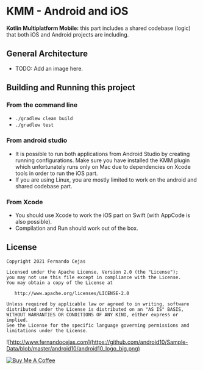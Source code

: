 # KMM - Android and iOS

**Kotlin Multiplatform Mobile:** this part includes a shared codebase (logic) that both iOS and Android projects are including.

## General Architecture

 - TODO: Add an image here.

## Building and Running this project

###  From the command line

 - `./gradlew clean build`
 - `./gradlew test`

### From android studio

 - It is possible to run both applications from Android Studio by creating running configurations. Make sure you have installed the KMM plugin which unfortunately runs only on Mac due to dependencies on Xcode tools in order to run the iOS part.
 - If you are using Linux, you are mostly limited to work on the android and shared codebase part.

### From Xcode

 - You should use Xcode to work the iOS part on Swift (with AppCode is also possible).
 - Compilation and Run should work out of the box.

## License

    Copyright 2021 Fernando Cejas

    Licensed under the Apache License, Version 2.0 (the "License");
    you may not use this file except in compliance with the License.
    You may obtain a copy of the License at

       http://www.apache.org/licenses/LICENSE-2.0

    Unless required by applicable law or agreed to in writing, software
    distributed under the License is distributed on an "AS IS" BASIS,
    WITHOUT WARRANTIES OR CONDITIONS OF ANY KIND, either express or implied.
    See the License for the specific language governing permissions and
    limitations under the License.


![http://www.fernandocejas.com](https://github.com/android10/Sample-Data/blob/master/android10/android10_logo_big.png)

<a href="https://www.buymeacoffee.com/android10" target="_blank"><img src="https://www.buymeacoffee.com/assets/img/custom_images/orange_img.png" alt="Buy Me A Coffee" style="height: auto !important;width: auto !important;" ></a>

